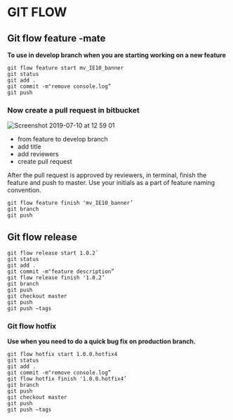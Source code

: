 # GIT FLOW

## Git flow feature -mate

**To use in develop branch when you are starting working on a new feature**

```
git flow feature start mv_IE10_banner
git status
git add .
git commit -m"remove console.log”
git push
```

### Now create a pull request in bitbucket

![Screenshot 2019-07-10 at 12 59 01](https://user-images.githubusercontent.com/52755209/60988330-aea9a300-a343-11e9-8463-c2770bd176d5.png)

- from feature to develop branch
- add title
- add reviewers
- create pull request

After the pull request is approved by reviewers, in terminal, finish the feature and push to master. Use your initials as a part of feature naming convention.

```
git flow feature finish 'mv_IE10_banner’
git branch
git push
```

## Git flow release

```
git flow release start 1.0.2`
git status
git add .
git commit -m"feature description”
git flow release finish '1.0.2’
git branch
git push
git checkout master
git push
git push —tags
```

### Git flow hotfix

**Use when you need to do a quick bug fix on production branch.**

```
git flow hotfix start 1.0.0.hotfix4
git status
git add .
git commit -m"remove console.log”
git flow hotfix finish '1.0.0.hotfix4’
git branch
git push
git checkout master
git push
git push —tags
```
